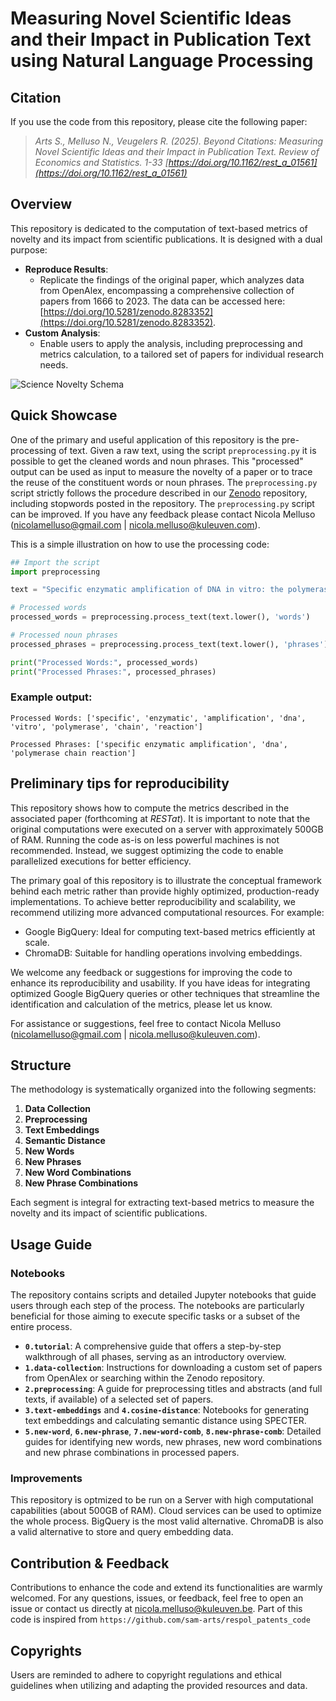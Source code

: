 # Measuring Novel Scientific Ideas and their Impact in Publication Text using Natural Language Processing

## Citation

If you use the code from this repository, please cite the following paper: 
 > *Arts S., Melluso N., Veugelers R. (2025). Beyond Citations: Measuring Novel Scientific Ideas and their Impact in Publication Text. _Review of Economics and Statistics_. 1-33 [https://doi.org/10.1162/rest_a_01561](https://doi.org/10.1162/rest_a_01561)*

## Overview

This repository is dedicated to the computation of text-based metrics of novelty and its impact from scientific publications. It is designed with a dual purpose:

- **Reproduce Results**:
  - Replicate the findings of the original paper, which analyzes data from OpenAlex, encompassing a comprehensive collection of papers from 1666 to 2023. The data can be accessed here: [https://doi.org/10.5281/zenodo.8283352](https://doi.org/10.5281/zenodo.8283352).
- **Custom Analysis**:
  - Enable users to apply the analysis, including preprocessing and metrics calculation, to a tailored set of papers for individual research needs.

![Science Novelty Schema](https://github.com/nicolamelluso/science-novelty/blob/main/data/ScienceNovelty-schema.png)
 

## Quick Showcase

One of the primary and useful application of this repository is the pre-processing of text. Given a raw text, using the script `preprocessing.py` it is possible to get the cleaned words and noun phrases. This "processed" output can be used as input to measure the novelty of a paper or to trace the reuse of the constituent words or noun phrases. The `preprocessing.py` script strictly follows the procedure described in our [Zenodo](https://doi.org/10.5281/zenodo.8283352) repository, including stopwords posted in the repository. The `preprocessing.py` script can be improved. If you have any feedback please contact Nicola Melluso ([nicolamelluso@gmail.com](nicolamelluso@gmail.com) | [nicola.melluso@kuleuven.com](nicola.melluso@kuleuven.com)).

This is a simple illustration on how to use the processing code:

```python
## Import the script
import preprocessing

text = "Specific enzymatic amplification of DNA in vitro: the polymerase chain reaction"

# Processed words
processed_words = preprocessing.process_text(text.lower(), 'words')

# Processed noun phrases
processed_phrases = preprocessing.process_text(text.lower(), 'phrases')

print("Processed Words:", processed_words)
print("Processed Phrases:", processed_phrases)
```

### Example output:

```text
Processed Words: ['specific', 'enzymatic', 'amplification', 'dna', 'vitro', 'polymerase', 'chain', 'reaction']

Processed Phrases: ['specific enzymatic amplification', 'dna', 'polymerase chain reaction']
```

## Preliminary tips for reproducibility
This repository shows how to compute the metrics described in the associated paper (forthcoming at _RESTat_). It is important to note that the original computations were executed on a server with approximately 500GB of RAM. Running the code as-is on less powerful machines is not recommended. Instead, we suggest optimizing the code to enable parallelized executions for better efficiency.

The primary goal of this repository is to illustrate the conceptual framework behind each metric rather than provide highly optimized, production-ready implementations. To achieve better reproducibility and scalability, we recommend utilizing more advanced computational resources. For example:

- Google BigQuery: Ideal for computing text-based metrics efficiently at scale.
- ChromaDB: Suitable for handling operations involving embeddings.
  
We welcome any feedback or suggestions for improving the code to enhance its reproducibility and usability. If you have ideas for integrating optimized Google BigQuery queries or other techniques that streamline the identification and calculation of the metrics, please let us know.

For assistance or suggestions, feel free to contact Nicola Melluso ([nicolamelluso@gmail.com](nicolamelluso@gmail.com) | [nicola.melluso@kuleuven.com](nicola.melluso@kuleuven.com)).

## Structure

The methodology is systematically organized into the following segments:
1. **Data Collection**
2. **Preprocessing**
3. **Text Embeddings**
4. **Semantic Distance**
5. **New Words**
6. **New Phrases**
7. **New Word Combinations**
8. **New Phrase Combinations**

Each segment is integral for extracting text-based metrics to measure the novelty and its impact of scientific publications.

## Usage Guide

### Notebooks
The repository contains scripts and detailed Jupyter notebooks that guide users through each step of the process. The notebooks are particularly beneficial for those aiming to execute specific tasks or a subset of the entire process.

- **`0.tutorial`**: A comprehensive guide that offers a step-by-step walkthrough of all phases, serving as an introductory overview.
- **`1.data-collection`**: Instructions for downloading a custom set of papers from OpenAlex or searching within the Zenodo repository.
- **`2.preprocessing`**: A guide for preprocessing titles and abstracts (and full texts, if available) of a selected set of papers.
- **`3.text-embeddings`** and **`4.cosine-distance`**: Notebooks for generating text embeddings and calculating semantic distance using SPECTER.
- **`5.new-word`**, **`6.new-phrase`**, **`7.new-word-comb`**, **`8.new-phrase-comb`**: Detailed guides for identifying new words, new phrases, new word combinations and new phrase combinations in processed papers.

### Improvements
This repository is optmized to be run on a Server with high computational capabilities (about 500GB of RAM). Cloud services can be used to optimize the whole process. BigQuery is the most valid alternative. ChromaDB is also a valid alternative to store and query embedding data.

## Contribution & Feedback
Contributions to enhance the code and extend its functionalities are warmly welcomed. For any questions, issues, or feedback, feel free to open an issue or contact us directly at nicola.melluso@kuleuven.be.
Part of this code is inspired from `https://github.com/sam-arts/respol_patents_code`

## Copyrights
Users are reminded to adhere to copyright regulations and ethical guidelines when utilizing and adapting the provided resources and data.
